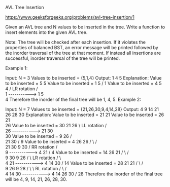 AVL Tree Insertion

https://www.geeksforgeeks.org/problems/avl-tree-insertion/1

Given an AVL tree and N values to be inserted in the tree. Write a function to insert elements into the given AVL tree.

Note:
The tree will be checked after each insertion. 
If it violates the properties of balanced BST, an error message will be printed followed by the inorder traversal of the tree at that moment.
If instead all insertions are successful, inorder traversal of the tree will be printed.

Example 1:

Input:
N = 3
Values to be inserted = {5,1,4} 
Output:
1 4 5
Explanation:
Value to be inserted = 5
    5
Value to be inserted = 1
    5
   /
  1
Value to be inserted = 4
  5                     4
 /    LR rotation        /  \
1    ----------->       1   5
 \
 4
Therefore the inorder of the final tree will be 1, 4, 5.
Example 2:

Input:
N = 7
Values to be inserted = {21,26,30,9,4,14,28} 
Output:
4 9 14 21 26 28 30
Explanation:
Value to be inserted = 21
    21
Value to be inserted = 26
    21
     \
     26
Value to be inserted = 30
  21                        26
   \      LL rotation         /  \
   26    ----------->       21  30
    \
     30
Value to be inserted = 9
    26
   /  \
  21  30
 /
9
Value to be inserted = 4
      26                          26
     /  \                          /  \
    21  30                      9   30
   /          RR rotation        /  \
  9          ----------->       4  21
 /
4
Value to be inserted = 14
      26                          21
     /  \                          /  \
    9   30                      9   26
   / \          LR rotation      /  \    \
  4  21        ----------->    4  14  30
     /
    14
Value to be inserted = 28
      21                          21
     /  \                          /  \
    9   26                      9   28
   / \    \     RL rotation       / \    / \
  4  14   30   ----------->   4  14 26 30
          /
         28
Therefore the inorder of the final tree will be 4, 9, 14, 21, 26, 28, 30.
